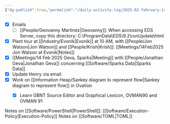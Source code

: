 ```yaml
---
{"dg-publish":true,"permalink":"/daily-activity-log/2025-02-february-14/","noteIcon":"","created":"2025-02-14T07:53:37.007-06:00"}
---
```




- [x] Emails
	- [ ] [[People/Geovanny Martinez\|Geovanny]]: When accessing EDS Server, copy this directory: C:\ProgramData\EDS\9.2\runUpdate\html
- [x] Plant tour at [[Industry/Evonik\|Evonik]] at 10 AM, with [[People/Jon Watson\|Jon Watson]] and [[People/Krish\|Krish]]: [[Meetings/14Feb2025 Jon Watson at Evonik\|Notes]]
- [x] [[Meetings/14 Feb 2025 Geva, Sparks\|Meeting]] with [[People/Jonathan Geva\|Jonathan Geva]] concerning [[Software/Sparks Data\|Sparks Data]]
- [x] Update Henry via email
- [x] Work on  [[Information Heap/Sankey diagram to represent flow\|Sankey diagram to represent flow]] in Ovation
	- [x] Learn GBNT Source Editor and Graphical Lexicon, OVMAN90 and OVMAN 91


Notes on [[Software/PowerShell\|PowerShell]]: [[Software/Execution-Policy\|Execution-Policy]]
Notes on [[Software/TOML\|TOML]] 